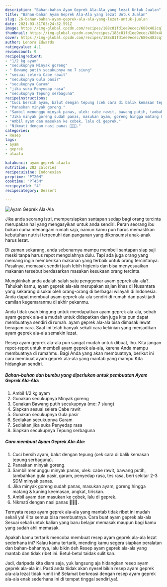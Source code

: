 ```yaml
---
description: "Bahan-bahan Ayam Geprek Ala-Ala yang lezat Untuk Jualan"
title: "Bahan-bahan Ayam Geprek Ala-Ala yang lezat Untuk Jualan"
slug: 26-bahan-bahan-ayam-geprek-ala-ala-yang-lezat-untuk-jualan
date: 2021-03-31T03:24:32.591Z
image: https://img-global.cpcdn.com/recipes/188c81fd1ee9ecec/680x482cq70/ayam-geprek-ala-ala-foto-resep-utama.jpg
thumbnail: https://img-global.cpcdn.com/recipes/188c81fd1ee9ecec/680x482cq70/ayam-geprek-ala-ala-foto-resep-utama.jpg
cover: https://img-global.cpcdn.com/recipes/188c81fd1ee9ecec/680x482cq70/ayam-geprek-ala-ala-foto-resep-utama.jpg
author: Lenora Edwards
ratingvalue: 4.1
reviewcount: 9
recipeingredient:
- "1/2 kg ayam"
- "secukupnya Minyak goreng"
- " Bawang putih secukupnya me 7 siung"
- "sesuai selera Cabe rawit"
- "secukupnya Gula pasir"
- "secukupnya Garam"
- "jika suka Penyedap rasa"
- "secukupnya Tepung serbaguna"
recipeinstructions:
- "Cuci bersih ayam, balut dengan tepung (cek cara di balik kemasan tepung serbaguna)."
- "Panaskan minyak goreng."
- "Sambil menunggu minyak panas, ulek: cabe rawit, bawang putih, tambahkan gula pasir, garam, penyedap rasa, tes rasa, beri sekitar 2-3 SDM minyak panas."
- "Jika minyak goreng sudah panas, masukan ayam, goreng hingga matang &amp; kuning keemasan, angkat, tiriskan."
- "Ambil ayam dan masukan ke cobek, lalu di geprek."
- "Nikmati dengan nasi panas 🥰🥰🥰."
categories:
- Resep
tags:
- ayam
- geprek
- alaala

katakunci: ayam geprek alaala 
nutrition: 282 calories
recipecuisine: Indonesian
preptime: "PT20M"
cooktime: "PT45M"
recipeyield: "4"
recipecategory: Dessert

---
```



![Ayam Geprek Ala-Ala](https://img-global.cpcdn.com/recipes/188c81fd1ee9ecec/680x482cq70/ayam-geprek-ala-ala-foto-resep-utama.jpg)

Jika anda seorang istri, mempersiapkan santapan sedap bagi orang tercinta merupakan hal yang mengasyikan untuk anda sendiri. Peran seorang ibu bukan cuma menangani rumah saja, namun kamu pun harus memastikan kebutuhan nutrisi terpenuhi dan panganan yang dikonsumsi anak-anak harus lezat.

Di zaman  sekarang, anda sebenarnya mampu membeli santapan siap saji meski tanpa harus repot mengolahnya dulu. Tapi ada juga orang yang memang ingin memberikan makanan yang terbaik untuk orang tercintanya. Pasalnya, memasak sendiri jauh lebih higienis dan bisa menyesuaikan makanan tersebut berdasarkan masakan kesukaan orang tercinta. 



Mungkinkah anda adalah salah satu penggemar ayam geprek ala-ala?. Tahukah kamu, ayam geprek ala-ala merupakan sajian khas di Nusantara yang sekarang disukai oleh orang-orang di berbagai wilayah di Indonesia. Anda dapat membuat ayam geprek ala-ala sendiri di rumah dan pasti jadi camilan kegemaranmu di akhir pekanmu.

Anda tidak usah bingung untuk mendapatkan ayam geprek ala-ala, sebab ayam geprek ala-ala mudah untuk didapatkan dan juga kita pun dapat membuatnya sendiri di rumah. ayam geprek ala-ala bisa dimasak lewat beragam cara. Saat ini telah banyak sekali cara kekinian yang menjadikan ayam geprek ala-ala semakin lezat.

Resep ayam geprek ala-ala pun sangat mudah untuk dibuat, lho. Kita jangan repot-repot untuk membeli ayam geprek ala-ala, karena Anda mampu membuatnya di rumahmu. Bagi Anda yang akan membuatnya, berikut ini cara membuat ayam geprek ala-ala yang mantab yang mampu Kita hidangkan sendiri.

<!--inarticleads1-->

##### Bahan-bahan dan bumbu yang diperlukan untuk pembuatan Ayam Geprek Ala-Ala:

1. Ambil 1/2 kg ayam
1. Gunakan secukupnya Minyak goreng
1. Gunakan  Bawang putih secukupnya (me: 7 siung)
1. Siapkan sesuai selera Cabe rawit
1. Gunakan secukupnya Gula pasir
1. Sediakan secukupnya Garam
1. Sediakan jika suka Penyedap rasa
1. Siapkan secukupnya Tepung serbaguna




<!--inarticleads2-->

##### Cara membuat Ayam Geprek Ala-Ala:

1. Cuci bersih ayam, balut dengan tepung (cek cara di balik kemasan tepung serbaguna).
1. Panaskan minyak goreng.
1. Sambil menunggu minyak panas, ulek: cabe rawit, bawang putih, tambahkan gula pasir, garam, penyedap rasa, tes rasa, beri sekitar 2-3 SDM minyak panas.
1. Jika minyak goreng sudah panas, masukan ayam, goreng hingga matang &amp; kuning keemasan, angkat, tiriskan.
1. Ambil ayam dan masukan ke cobek, lalu di geprek.
1. Nikmati dengan nasi panas 🥰🥰🥰.




Ternyata resep ayam geprek ala-ala yang mantab tidak ribet ini mudah sekali ya! Kita semua bisa membuatnya. Cara buat ayam geprek ala-ala Sesuai sekali untuk kalian yang baru belajar memasak maupun bagi kamu yang sudah ahli memasak.

Apakah kamu tertarik mencoba membuat resep ayam geprek ala-ala lezat sederhana ini? Kalau kamu tertarik, mending kamu segera siapkan peralatan dan bahan-bahannya, lalu bikin deh Resep ayam geprek ala-ala yang mantab dan tidak ribet ini. Betul-betul taidak sulit kan. 

Jadi, daripada kita diam saja, yuk langsung aja hidangkan resep ayam geprek ala-ala ini. Pasti anda tiidak akan nyesel bikin resep ayam geprek ala-ala lezat tidak rumit ini! Selamat berkreasi dengan resep ayam geprek ala-ala enak sederhana ini di tempat tinggal sendiri,ya!.

